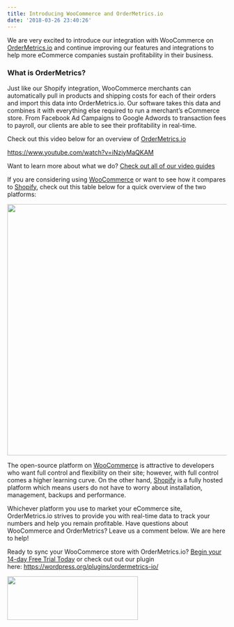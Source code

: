 ```yaml
---
title: Introducing WooCommerce and OrderMetrics.io
date: '2018-03-26 23:40:26'
---
```


<span style="font-weight: 400;">We are very excited to introduce our integration with WooCommerce on <a href="http://www.ordermetrics.io">OrderMetrics.io</a> and continue improving our features and integrations to help more eCommerce companies sustain profitability in their business. </span>
<h3><strong>What is OrderMetrics?</strong></h3>
<span style="font-weight: 400;">Just like our Shopify integration, WooCommerce merchants can automatically pull in products and shipping costs for each of their orders and import this data into OrderMetrics.io. Our software takes this data and combines it with everything else required to run a merchant’s eCommerce store. From Facebook Ad Campaigns to Google Adwords to transaction fees to payroll, our clients are able to see their profitability in real-time.</span>

Check out this video below for an overview of <a href="http://www.ordermetrics.io">OrderMetrics.io</a>

https://www.youtube.com/watch?v=iNziyMaQKAM

Want to learn more about what we do? <a href="https://www.ordermetrics.io/video-guides.html">Check out all of our video guides</a>

<span style="font-weight: 400;">If you are considering using <a href="https://woocommerce.com">WooCommerce</a> or want to see how it compares to <a href="https://apps.shopify.com/order-metrics-profit-analytics">Shopify</a>, check out this table below for a quick overview of the two platforms:</span>

<img class="alignnone wp-image-334 size-large" src="https://www.ordermetrics.io/wordpress/wp-content/uploads/2018/03/possible-Woo-graph-1024x576.png" alt="" width="1024" height="576" />

The open-source platform on <a href="https://wordpress.org/plugins/ordermetrics-io/">WooCommerce</a> is attractive to developers who want full control and flexibility on their site; however, with full control comes a higher learning curve. On the other hand, <a href="https://apps.shopify.com/order-metrics-profit-analytics">Shopify</a> is a fully hosted platform which means users do not have to worry about installation, management, backups and performance.

<span style="font-weight: 400;">Whichever platform you use to market your eCommerce site, OrderMetrics.io strives to provide you with real-time data to track your numbers and help you remain profitable. Have questions about WooCommerce and OrderMetrics? Leave us a comment below. We are here to help!</span>

Ready to sync your WooCommerce store with OrderMetrics.io? <a href="https://www.ordermetrics.io/pricing.html">Begin your 14-day Free Trial Today</a> or check out out our plugin here: https://wordpress.org/plugins/ordermetrics-io/

<a href="https://www.facebook.com/groups/ordermetrics/"><img class="alignnone size-medium wp-image-270" src="https://www.ordermetrics.io/wordpress/wp-content/uploads/2017/09/facebook-e1506716574831-300x100.png" alt="" width="300" height="100" /></a>
